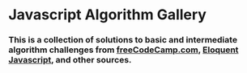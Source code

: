 # Javascript Algorithm Gallery
<h3>This is a collection of solutions to basic and intermediate algorithm challenges from <a href="https://www.freecodecamp.com/">freeCodeCamp.com</a>, <a href="http://eloquentjavascript.net/">Eloquent Javascript</a>, and other sources.</h3>
